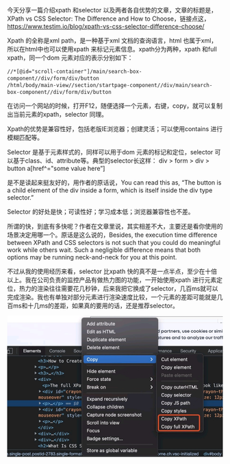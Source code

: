 今天分享一篇介绍xpath 和selector 以及两者各自优势的文章，文章的标题是，
XPath vs CSS Selector: The Difference and How to Choose，链接点这，https://www.testim.io/blog/xpath-vs-css-selector-difference-choose/

Xpath 的全称是xml path，是一种基于xml 文档的查询语言，html 也属于xml，所以在html中也可以使用xpath 来标记元素信息。xpath分为两种，xpath 和full xpath，同一个dom 元素对应的表示分别如下：
```
//*[@id="scroll-container"]/main/search-box-component//div/form/div/button
/html/body/main-view//section/startpage-component//div/main/search-box-component//div/form/div/button
```

在访问一个网站的时候，打开F12，随便选择一个元素，右键，copy，就可以复制出当前元素的xpath，selector 同理。

Xpath的优势是兼容性好，包括老版IE浏览器；创建灵活；可以使用contains 进行模糊匹配等。

Selector 是基于元素样式的，同样可以用于dom 元素的标记和定位，selector 可以基于class、id、attribute等。典型的selector长这样：
div > form > div > button
a[href^="some value here”]

是不是读起来挺友好的，用作者的原话说，You can read this as, “The button is a child element of the div inside a form, which is itself inside the div type selector.”

Selector 的好处是快；可读性好；学习成本低；浏览器兼容性也不差。

所谓的快，到底有多快呢？作者在文章里说，其实相差不大，主要还是看你使用的场景决定用哪一个。原话是这么说的，Besides, the execution time difference between XPath and CSS selectors is not such that you could do meaningful work while others wait. Such a negligible difference means that both options may be running neck-and-neck for you at this point.

不过从我的使用经历来看，selector 比xpath 快的真不是一点半点，至少在十倍以上。我在公司负责的监控产品有做热力图的功能，一开始使用xpath 进行元素定位，热力的渲染往往需要花几秒钟，后来我把它换成了selector，几百ms就可以完成渲染。我也有单独对部分元素进行渲染速度比较，一个元素的差距可能就是几百ms和十几ms的差距，如果真的要用的话，还是推荐selector。

![013](./img/013.png)